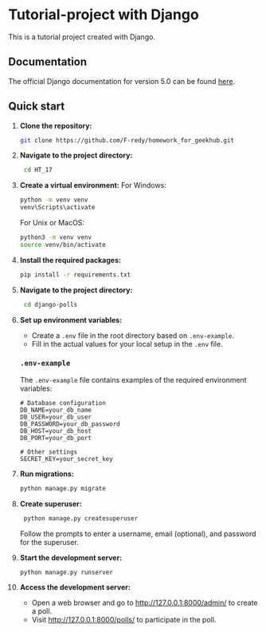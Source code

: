 # Tutorial-project with Django

This is a tutorial project created with Django.

## Documentation

The official Django documentation for version 5.0 can be found [here](https://docs.djangoproject.com/en/5.0/).

## Quick start

1. **Clone the repository:**

    ```bash
    git clone https://github.com/F-redy/homework_for_geekhub.git
    ```
2. **Navigate to the project directory:**

   ```bash
    cd HT_17
    ```
3. **Create a virtual environment:**
   For Windows:

    ```bash
    python -m venv venv
    venv\Scripts\activate
    ```

    For Unix or MacOS:

    ```bash
    python3 -m venv venv
    source venv/bin/activate
    ```
4. **Install the required packages:**

    ```bash
    pip install -r requirements.txt
    ```
5. **Navigate to the project directory:**
   ```bash
    cd django-polls
    ```
   
6. **Set up environment variables:**

    - Create a `.env` file in the root directory based on `.env-example`.
    - Fill in the actual values for your local setup in the `.env` file.
   ### `.env-example`

   The `.env-example` file contains examples of the required environment variables:
   
   ```plaintext
   # Database configuration
   DB_NAME=your_db_name
   DB_USER=your_db_user
   DB_PASSWORD=your_db_password
   DB_HOST=your_db_host
   DB_PORT=your_db_port
   
   # Other settings
   SECRET_KEY=your_secret_key
   ```
   
7. **Run migrations:**

    ```bash
    python manage.py migrate
    ```
8. **Create superuser:**
   ```bash
    python manage.py createsuperuser
    ```
    Follow the prompts to enter a username, email (optional), and password for the superuser.

9. **Start the development server:**

    ```bash
    python manage.py runserver
    ```

10. **Access the development server:**

    - Open a web browser and go to http://127.0.0.1:8000/admin/ to create a poll.
    - Visit http://127.0.0.1:8000/polls/ to participate in the poll.
